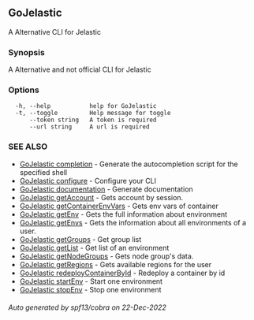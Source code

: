 ## GoJelastic

A Alternative CLI for Jelastic

### Synopsis

A Alternative and not official CLI for Jelastic

### Options

```
  -h, --help           help for GoJelastic
  -t, --toggle         Help message for toggle
      --token string   A token is required
      --url string     A url is required
```

### SEE ALSO

* [GoJelastic completion](GoJelastic/GoJelastic_completion.md)	 - Generate the autocompletion script for the specified shell
* [GoJelastic configure](GoJelastic/GoJelastic_configure.md)	 - Configure your CLI
* [GoJelastic documentation](GoJelastic/GoJelastic_documentation.md)	 - Generate documentation
* [GoJelastic getAccount](GoJelastic/GoJelastic_getAccount.md)	 - Gets account by session.
* [GoJelastic getContainerEnvVars](GoJelastic/GoJelastic_getContainerEnvVars.md)	 - Gets env vars of container
* [GoJelastic getEnv](GoJelastic/GoJelastic_getEnv.md)	 - Gets the full information about environment
* [GoJelastic getEnvs](GoJelastic/GoJelastic_getEnvs.md)	 - Gets the information about all environments of a user.
* [GoJelastic getGroups](GoJelastic/GoJelastic_getGroups.md)	 - Get group list
* [GoJelastic getList](GoJelastic/GoJelastic_getList.md)	 - Get list of an environment
* [GoJelastic getNodeGroups](GoJelastic/GoJelastic_getNodeGroups.md)	 - Gets node group's data.
* [GoJelastic getRegions](GoJelastic/GoJelastic_getRegions.md)	 - Gets available regions for the user
* [GoJelastic redeployContainerById](GoJelastic/GoJelastic_redeployContainerById.md)	 - Redeploy a container by id
* [GoJelastic startEnv](GoJelastic/GoJelastic_startEnv.md)	 - Start one environment
* [GoJelastic stopEnv](GoJelastic/GoJelastic_stopEnv.md)	 - Stop one environment

###### Auto generated by spf13/cobra on 22-Dec-2022
